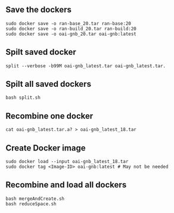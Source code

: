 ## Save the dockers
```
sudo docker save -o ran-base_20.tar ran-base:20
sudo docker save -o ran-build_20.tar ran-build:20
sudo docker save -o oai-gnb_20.tar oai-gnb:latest
```
## Spilt saved docker
```
split --verbose -b99M oai-gnb_latest.tar oai-gnb_latest.tar.
```
## Spilt all saved dockers
```
bash split.sh
```
## Recombine one docker
```
cat oai-gnb_latest.tar.a? > oai-gnb_latest_18.tar
```
## Create Docker image
```
sudo docker load --input oai-gnb_latest_18.tar
sudo docker tag <Image-ID> oai-gnb:latest # May not be needed
```
## Recombine and load all dockers
```
bash mergeAndCreate.sh
bash reduceSpace.sh
```

